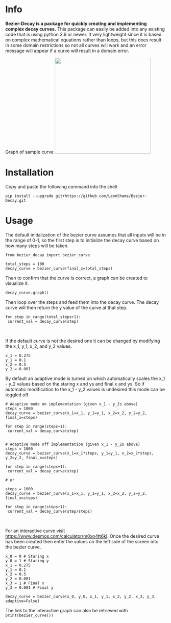 # Info
**Bezier-Decay is a package for quickly creating and implementing complex decay curves.** This package can easily be added into any existing code that is using python 3.6 or newer. It very lightweight since it is based on complex mathematical equations rather than loops, but this does result in some domain restrictions so not all curves will work and an error message will appear if a curve will result in a domain error.

Graph of sample curve
<img src="https://drive.google.com/uc?export=view&id=1igcde9VD-YYmiYu-LMTddPEGoad5ke9I" width=300 height=300>

# Installation
Copy and paste the following command into the shell
```
pip install --upgrade git+https://github.com/LeonShams/Bezier-Decay.git
```
# Usage
The default initialization of the bezier curve assumes that all inputs will be in the range of 0-1, so the first step is to initialize the decay curve based on how many steps will be taken.
```
from bezier_decay import bezier_curve

total_steps = 100
decay_curve = bezier_curve(final_x=total_steps)
 ```

Then to confirm that the curve is correct, a graph can be created to visualize it.
```
decay_curve.graph()
```

Then loop over the steps and feed them into the decay curve. The decay curve will then return the y value of the curve at that step.
```
for step in range(total_steps+1):
 current_val = decay_curve(step)
```
<br>

If the default curve is not the desired one it can be changed by modifying the x_1, y_1, x_2, and y_2 values.
```
x_1 = 0.275
y_1 = 0.1
x_2 = 0.5
y_2 = 0.001
```
By default an adaptive mode is turned on which automatically scales the x_1 - y_2 values based on the staring x and ys and final x and ys. So if automatic modification to the x_1 - y_2 values is undesired this mode can be toggled off.
```
# Adaptive mode on implementation (given x_1 - y_2s above)
steps = 1000
decay_curve = bezier_curve(x_1=x_1, y_1=y_1, x_2=x_2, y_2=y_2, final_x=steps)

for step in range(steps+1):
 current_val = decay_curve(step)
 
 
# Adaptive mode off implementation (given x_1 - y_2s above)
steps = 1000
decay_curve = bezier_curve(x_1=x_1*steps, y_1=y_1, x_2=x_2*steps, y_2=y_2, final_x=steps)

for step in range(steps+1):
 current_val = decay_curve(step)
 
# or

steps = 1000
decay_curve = bezier_curve(x_1=x_1, y_1=y_1, x_2=x_2, y_2=y_2, final_x=steps)

for step in range(steps+1):
 current_val = decay_curve(step/steps)
```
<br>

For an interactive curve visit https://www.desmos.com/calculator/m0xo4tt6kl. Once the desired curve has been created then enter the values on the left side of the screen into the bezier curve.
```
x_0 = 0 # Staring x
y_0 = 1 # Staring y
x_1 = 0.275
y_1 = 0.1
x_2 = 0.5
y_2 = 0.001
x_3 = 1 # Final x
y_3 = 0.001 # Final y

decay_curve = bezier_curve(x_0, y_0, x_1, y_1, x_2, y_2, x_3, y_3, adaptive=False)
```

The link to the interactive graph can also be retrieved with `print(bezier_curve())`
